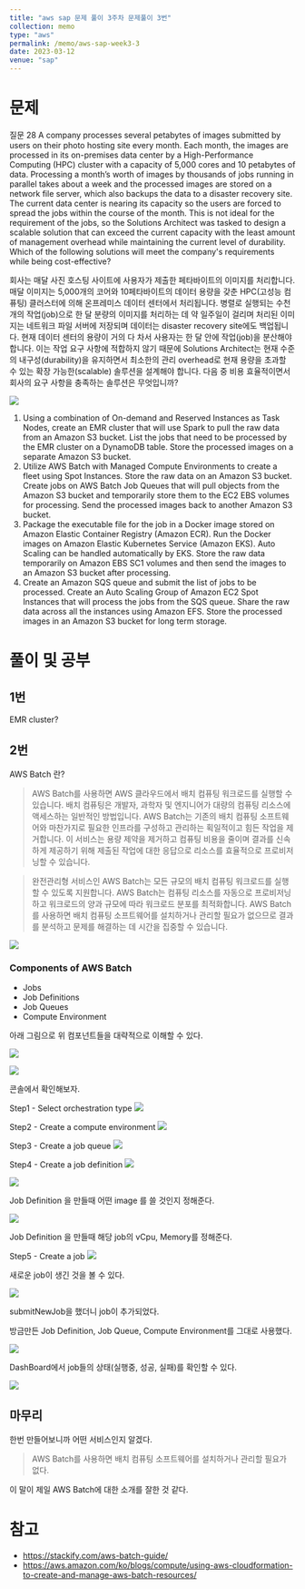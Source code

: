 ```yaml
---
title: "aws sap 문제 풀이 3주차 문제풀이 3번"
collection: memo
type: "aws"
permalink: /memo/aws-sap-week3-3
date: 2023-03-12
venue: "sap"
---
```



# 문제

질문 28
A company processes several petabytes of images submitted by users on their photo hosting site every month. Each month, the images are processed in its on-premises data center by a High-Performance Computing (HPC) cluster with a capacity of 5,000 cores and 10 petabytes of data. Processing a month’s worth of images by thousands of jobs running in parallel takes about a week and the processed images are stored on a network file server, which also backups the data to a disaster recovery site.
The current data center is nearing its capacity so the users are forced to spread the jobs within the course of the month. This is not ideal for the requirement of the jobs, so the Solutions Architect was tasked to design a scalable solution that can exceed the current capacity with the least amount of management overhead while maintaining the current level of durability.
Which of the following solutions will meet the company's requirements while being cost-effective?


회사는 매달 사진 호스팅 사이트에 사용자가 제출한 페타바이트의 이미지를 처리합니다. 매달 이미지는 5,000개의 코어와 10페타바이트의 데이터 용량을 갖춘 HPC(고성능 컴퓨팅) 클러스터에 의해 온프레미스 데이터 센터에서 처리됩니다. 병렬로 실행되는 수천 개의 작업(job)으로 한 달 분량의 이미지를 처리하는 데 약 일주일이 걸리며 처리된 이미지는 네트워크 파일 서버에 저장되며 데이터는 disaster recovery site에도 백업됩니다.
현재 데이터 센터의 용량이 거의 다 차서 사용자는 한 달 안에 작업(job)을 분산해야 합니다. 이는 작업 요구 사항에 적합하지 않기 때문에 Solutions Architect는 현재 수준의 내구성(durability)을 유지하면서 최소한의 관리 overhead로 현재 용량을 초과할 수 있는 확장 가능한(scalable) 솔루션을 설계해야 합니다.
다음 중 비용 효율적이면서 회사의 요구 사항을 충족하는 솔루션은 무엇입니까?


![](/assets/2023-03-12-19-20-25.png)

1. Using a combination of On-demand and Reserved Instances as Task Nodes, create an EMR cluster that will use Spark to pull the raw data from an Amazon S3 bucket. List the jobs that need to be processed by the EMR cluster on a DynamoDB table. Store the processed images on a separate Amazon S3 bucket.
2. Utilize AWS Batch with Managed Compute Environments to create a fleet using Spot Instances. Store the raw data on an Amazon S3 bucket. Create jobs on AWS Batch Job Queues that will pull objects from the Amazon S3 bucket and temporarily store them to the EC2 EBS volumes for processing. Send the processed images back to another Amazon S3 bucket.
3. Package the executable file for the job in a Docker image stored on Amazon Elastic Container Registry (Amazon ECR). Run the Docker images on Amazon Elastic Kubernetes Service (Amazon EKS). Auto Scaling can be handled automatically by EKS. Store the raw data temporarily on Amazon EBS SC1 volumes and then send the images to an Amazon S3 bucket after processing.
4. Create an Amazon SQS queue and submit the list of jobs to be processed. Create an Auto Scaling Group of Amazon EC2 Spot Instances that will process the jobs from the SQS queue. Share the raw data across all the instances using Amazon EFS. Store the processed images in an Amazon S3 bucket for long term storage.


# 풀이 및 공부

## 1번

EMR cluster?

## 2번

AWS Batch 란?

> AWS Batch를 사용하면 AWS 클라우드에서 배치 컴퓨팅 워크로드를 실행할 수 있습니다. 배치 컴퓨팅은 개발자, 과학자 및 엔지니어가 대량의 컴퓨팅 리소스에 액세스하는 일반적인 방법입니다. AWS Batch는 기존의 배치 컴퓨팅 소프트웨어와 마찬가지로 필요한 인프라를 구성하고 관리하는 획일적이고 힘든 작업을 제거합니다. 이 서비스는 용량 제약을 제거하고 컴퓨팅 비용을 줄이며 결과를 신속하게 제공하기 위해 제출된 작업에 대한 응답으로 리소스를 효율적으로 프로비저닝할 수 있습니다.

> 완전관리형 서비스인 AWS Batch는 모든 규모의 배치 컴퓨팅 워크로드를 실행할 수 있도록 지원합니다. AWS Batch는 컴퓨팅 리소스를 자동으로 프로비저닝하고 워크로드의 양과 규모에 따라 워크로드 분포를 최적화합니다. AWS Batch를 사용하면 배치 컴퓨팅 소프트웨어를 설치하거나 관리할 필요가 없으므로 결과를 분석하고 문제를 해결하는 데 시간을 집중할 수 있습니다.

![](/assets/2023-03-12-17-44-01.png)

### Components of AWS Batch

- Jobs
- Job Definitions
- Job Queues
- Compute Environment

아래 그림으로 위 컴포넌트들을 대략적으로 이해할 수 있다.

![](/assets/2023-03-12-17-50-21.png)

![](/assets/2023-03-12-17-50-53.png)

콘솔에서 확인해보자.

Step1 - Select orchestration type
![](/assets/2023-03-12-17-53-58.png)

Step2 - Create a compute environment
![](/assets/2023-03-12-17-54-50.png)

Step3 - Create a job queue
![](/assets/2023-03-12-17-55-45.png)

Step4 - Create a job definition
![](/assets/2023-03-12-17-56-51.png)

![](/assets/2023-03-12-17-57-16.png)

Job Definition 을 만들때 어떤 image 를 쓸 것인지 정해준다.

![](/assets/2023-03-12-18-00-03.png)

Job Definition 을 만들때 해당 job의 vCpu, Memory를 정해준다.

Step5 - Create a job
![](/assets/2023-03-12-18-01-24.png)

새로운 job이 생긴 것을 볼 수 있다.

![](/assets/2023-03-12-18-05-12.png)

submitNewJob을 했더니 job이 추가되었다.

방금만든 Job Definition, Job Queue, Compute Environment를 그대로 사용했다.

![](/assets/2023-03-12-18-06-49.png)

DashBoard에서 job들의 상태(실행중, 성공, 실패)를 확인할 수 있다.

![](/assets/2023-03-12-18-11-22.png)

## 마무리

한번 만들어보니까 어떤 서비스인지 알겠다.

> AWS Batch를 사용하면 배치 컴퓨팅 소프트웨어를 설치하거나 관리할 필요가 없다.

이 말이 제일 AWS Batch에 대한 소개를 잘한 것 같다.

# 참고 

- https://stackify.com/aws-batch-guide/
- https://aws.amazon.com/ko/blogs/compute/using-aws-cloudformation-to-create-and-manage-aws-batch-resources/